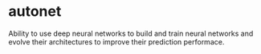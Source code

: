 # autonet
Ability to use deep neural networks to build and train neural networks and evolve their architectures to improve their prediction performace.
